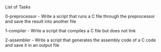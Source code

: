 List of Tasks

0-preprocessor - Write a script that runs a C file through the preprocessor and save the result into another file

1-compiler - Write a script that compiles a C file but does not link

2-assembler - Write a script that generates the assembly code of a C code and save it in an output file
